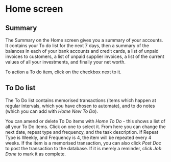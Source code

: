 # Home screen

## Summary

The Summary on the Home screen gives you a summary of your accounts. It contains your To do list for the next 7 days, then a summary of the balances in each of your bank accounts and credit cards, a list of unpaid invoices to customers, a list of unpaid supplier invoices, a list of the current values of all your investments, and finally your net worth.

To action a To do item, click on the checkbox next to it.

## To Do list

The To Do list contains memorised transactions (items which happen at regular intervals, which you have chosen to automate), and to do notes (which you can add with *Home* *New To Do*). 

You can amend or delete To Do items with *Home* *To Do* - this shows a list of all your To Do items. Click on one to select it. From here you can change the next date, repeat type and frequency, and the task description. If Repeat Type is Weekly, and Frequency is 4, the item will be repeated every 4 weeks. If the item is a memorised transaction, you can also click *Post Doc* to post the transaction to the database. If it is merely a reminder, click *Job Done* to mark it as complete.


